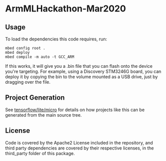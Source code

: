 # ArmMLHackathon-Mar2020

## Usage

To load the dependencies this code requires, run:

```
mbed config root .
mbed deploy
mbed compile -m auto -t GCC_ARM
```

If this works, it will give you a .bin file that you can flash onto the device
you're targeting. For example, using a Discovery STM3246G board, you can deploy
it by copying the bin to the volume mounted as a USB drive, just by dragging
over the file.

## Project Generation

See
[tensorflow/lite/micro](https://github.com/tensorflow/tensorflow/tree/master/tensorflow/lite/micro)
for details on how projects like this can be generated from the main source
tree.

## License

Code is covered by the Apache2 License included in the repository,
and third party dependencies are covered by their respective licenses, in the
third_party folder of this package.
